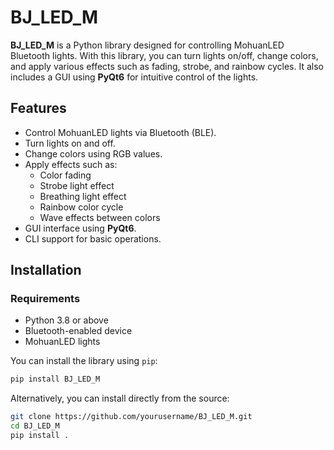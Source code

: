 # BJ_LED_M

**BJ_LED_M** is a Python library designed for controlling MohuanLED Bluetooth lights. With this library, you can turn lights on/off, change colors, and apply various effects such as fading, strobe, and rainbow cycles. It also includes a GUI using **PyQt6** for intuitive control of the lights.

## Features

- Control MohuanLED lights via Bluetooth (BLE).
- Turn lights on and off.
- Change colors using RGB values.
- Apply effects such as:
  - Color fading
  - Strobe light effect
  - Breathing light effect
  - Rainbow color cycle
  - Wave effects between colors
- GUI interface using **PyQt6**.
- CLI support for basic operations.

## Installation

### Requirements

- Python 3.8 or above
- Bluetooth-enabled device
- MohuanLED lights

You can install the library using `pip`:

```bash
pip install BJ_LED_M
```
Alternatively, you can install directly from the source:
```bash
git clone https://github.com/yourusername/BJ_LED_M.git
cd BJ_LED_M
pip install .
```

